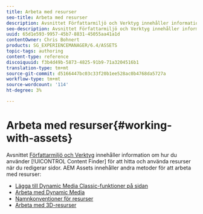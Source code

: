 ```yaml
---
title: Arbeta med resurser
seo-title: Arbeta med resurser
description: Avsnittet Författarmiljö och Verktyg innehåller information om hur du använder Content Finder för att hitta och använda resurser när du redigerar sidor. AEM Assets innehåller andra metoder för att arbeta med resurser.
seo-description: Avsnittet Författarmiljö och Verktyg innehåller information om hur du använder Content Finder för att hitta och använda resurser när du redigerar sidor. AEM Assets innehåller andra metoder för att arbeta med resurser.
uuid: 65d1e593-9957-45b7-8831-45055aa41a1d
contentOwner: Chris Bohnert
products: SG_EXPERIENCEMANAGER/6.4/ASSETS
topic-tags: authoring
content-type: reference
discoiquuid: f3b4d49b-5873-4825-91b9-71a3204516b1
translation-type: tm+mt
source-git-commit: d5166447bc03c33f20b1ee528ac0b4768da5727a
workflow-type: tm+mt
source-wordcount: '114'
ht-degree: 3%

---
```



# Arbeta med resurser{#working-with-assets}

Avsnittet [Författarmiljö och Verktyg](/help/sites-authoring/author-environment-tools.md) innehåller information om hur du använder [!UICONTROL Content Finder] för att hitta och använda resurser när du redigerar sidor. AEM Assets innehåller andra metoder för att arbeta med resurser:

* [Lägga till Dynamic Media Classic-funktioner på sidan](/help/sites-classic-ui-authoring/manage-assets-classic-s7.md)
* [Arbeta med Dynamic Media](/help/sites-classic-ui-authoring/dynamic-media-assets.md)
* [Namnkonventioner för resurser](/help/sites-classic-ui-authoring/asset-naming-conventions.md)
* [Arbeta med 3D-resurser](/help/sites-classic-ui-authoring/classicui-3dassets.md)
